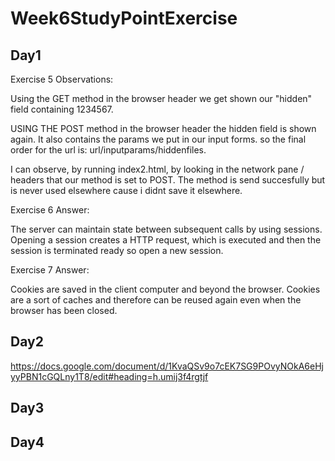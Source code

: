 # Week6StudyPointExercise

## Day1

Exercise 5 Observations:

Using the GET method in the browser header we get shown our "hidden" field containing 1234567.

USING THE POST method in the browser header the hidden field is shown again. It also contains the params we put in our input forms. so the final order for the url is: url/inputparams/hiddenfiles.

I can observe, by running index2.html, by looking in the network pane / headers that our method is set to POST. The method is send succesfully but is never used elsewhere cause i didnt save it elsewhere.

Exercise 6 Answer:

The server can maintain state between subsequent calls by using sessions. Opening a session creates a HTTP request, which is executed and then the session is terminated ready so open a new session.

Exercise 7 Answer:

Cookies are saved in the client computer and beyond the browser. Cookies are a sort of caches and therefore can be reused again even when the browser has been closed.

## Day2

https://docs.google.com/document/d/1KvaQSv9o7cEK7SG9POvyNOkA6eHjyyPBN1cGQLny1T8/edit#heading=h.umij3f4rgtjf 

## Day3

## Day4
